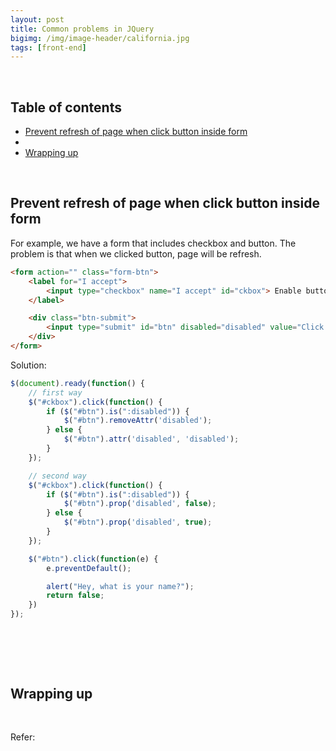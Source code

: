 ```yaml
---
layout: post
title: Common problems in JQuery
bigimg: /img/image-header/california.jpg
tags: [front-end]
---
```





<br>

## Table of contents
- [Prevent refresh of page when click button inside form](#prevent-refresh-of-page-when-click-button-inside-form)
- 
- [Wrapping up](#wrapping-up)

<br>

## Prevent refresh of page when click button inside form
For example, we have a form that includes checkbox and button. The problem is that when we clicked button, page will be refresh.

```html
<form action="" class="form-btn">
    <label for="I accept">
        <input type="checkbox" name="I accept" id="ckbox"> Enable button
    </label>

    <div class="btn-submit">
        <input type="submit" id="btn" disabled="disabled" value="Click me">
    </div>
</form>
```

Solution:

```javascript
$(document).ready(function() {
    // first way
    $("#ckbox").click(function() {
        if ($("#btn").is(":disabled")) {
            $("#btn").removeAttr('disabled');
        } else {
            $("#btn").attr('disabled', 'disabled');
        }
    });

    // second way
    $("#ckbox").click(function() {
        if ($("#btn").is(":disabled")) {
            $("#btn").prop('disabled', false);
        } else {
            $("#btn").prop('disabled', true);
        }
    });

    $("#btn").click(function(e) {
        e.preventDefault();

        alert("Hey, what is your name?");
        return false;
    })
});
```

<br>

## 





<br>

## Wrapping up



<br>

Refer:

